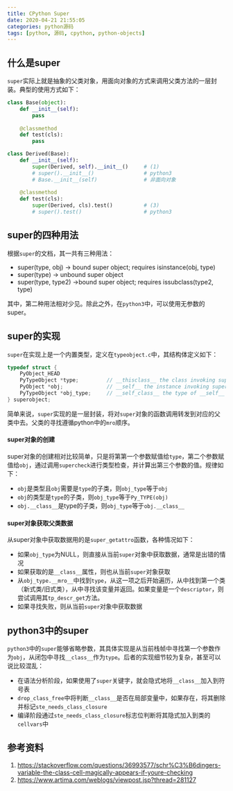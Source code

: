 ```yaml
---
title: CPython Super
date: 2020-04-21 21:55:05
categories: python源码
tags: [python, 源码, cpython, python-objects]
---
```


## 什么是super

`super`实际上就是抽象的父类对象，用面向对象的方式来调用父类方法的一层封装。典型的使用方式如下：

```python
class Base(object):
	def __init__(self):
		pass
    
    @classmethod
    def test(cls):
        pass

class Derived(Base):
    def __init__(self):
        super(Derived, self).__init__()     # (1)
        # super().__init__()				# python3
        # Base.__init__(self)				# 非面向对象
    
    @classmethod
    def test(cls):
        super(Derived, cls).test()          # (3)
        # super().test()					# python3
```

## super的四种用法

根据`super`的文档，其一共有三种用法：

- super(type, obj) -> bound super object; requires isinstance(obj, type)
- super(type) -> unbound super object
- super(type, type2) ->bound super object; requires issubclass(type2, type)

其中，第二种用法相对少见。除此之外，在`python3`中，可以使用无参数的super。

## super的实现

`super`在实现上是一个内置类型，定义在`typeobject.c`中，其结构体定义如下：

```c
typedef struct {
    PyObject_HEAD
    PyTypeObject *type;			// __thisclass__ the class invoking super
    PyObject *obj;				// __self__ the instance invoking super
    PyTypeObject *obj_type;		// __self_class__ the type of __self__
} superobject;
```

简单来说，`super`实现的是一层封装，将对`super`对象的函数调用转发到对应的父类中去。父类的寻找遵循python中的`mro`顺序。

#### super对象的创建

super对象的创建相对比较简单，只是将第第一个参数赋值给`type`，第二个参数赋值给`obj`，通过调用`supercheck`进行类型检查，并计算出第三个参数的值。规律如下：

- `obj`是类型且`obj`需要是`type`的子类，则`obj_type`等于`obj`
- `obj`的类型是`type`的子类，则`obj_type`等于`Py_TYPE(obj)`
- `obj.__class__`是type的子类，则`obj_type`等于`obj.__class__`

#### super对象获取父类数据

从super对象中获取数据用的是`super_getattro`函数，各种情况如下：

- 如果`obj_type`为NULL，则直接从当前`super`对象中获取数据，通常是出错的情况
- 如果获取的是`__class__`属性，则也从当前`super`对象获取
- 从`obj_type.__mro__`中找到`type`，从这一项之后开始遍历，从中找到第一个类（新式类/旧式类），从中寻找该变量并返回。如果变量是一个`descriptor`，则尝试调用其`tp_descr_get`方法。
- 如果寻找失败，则从当前`super`对象中获取数据

## python3中的super

`python3`中的`super`能够省略参数，其具体实现是从当前栈帧中寻找第一个参数作为`obj`，从闭包中寻找`__class__`作为`type`。后者的实现细节较为复杂，甚至可以说比较混乱：

- 在语法分析阶段，如果使用了`super`关键字，就会隐式地将`__class__`加入到符号表
- `drop_class_free`中将判断`__class__`是否在局部变量中，如果存在，将其删除并标记``ste_needs_class_closure``
- 编译阶段通过`ste_needs_class_closure`标志位判断将其隐式加入到类的`cellvars`中



## 参考资料

1. https://stackoverflow.com/questions/36993577/schr%C3%B6dingers-variable-the-class-cell-magically-appears-if-youre-checking
2. https://www.artima.com/weblogs/viewpost.jsp?thread=281127